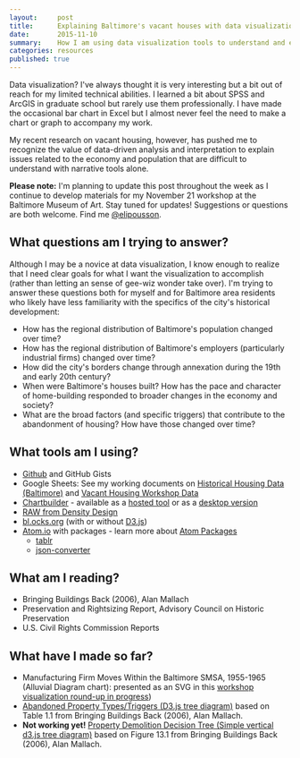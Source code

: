 ```yaml
---
layout:     post
title:      Explaining Baltimore's vacant houses with data visualizations
date:       2015-11-10
summary:    How I am using data visualization tools to understand and explain the social, economic and political context for Baltimore's problems with vacant housing.
categories: resources
published: true
---
```


Data visualization? I've always thought it is very interesting but a bit out of reach for my limited technical abilities. I learned a bit about SPSS and ArcGIS in graduate school but rarely use them professionally. I have made the occasional bar chart in Excel but I almost never feel the need to make a chart or graph to accompany my work.

My recent research on vacant housing, however, has pushed me to recognize the value of data-driven analysis and interpretation to explain issues related to the economy and population that are difficult to understand with narrative tools alone.

**Please note:** I'm planning to update this post throughout the week as I continue to develop materials for my November 21 workshop at the Baltimore Museum of Art. Stay tuned for updates! Suggestions or questions are both welcome. Find me [@elipousson](http://twitter.com/elipousson).

## What questions am I trying to answer?

Although I may be a novice at data visualization, I know enough to realize that I need clear goals for what I want the visualization to accomplish (rather than letting an sense of gee-wiz wonder take over). I'm trying to answer these questions both for myself and for Baltimore area residents who likely have less familiarity with the specifics of the city's historical development:

- How has the regional distribution of Baltimore's population changed over time?
- How has the regional distribution of Baltimore's employers (particularly industrial firms) changed over time?
- How did the city's borders change through annexation during the 19th and early 20th century?
- When were Baltimore's houses built? How has the pace and character of home-building responded to broader changes in the economy and society?
- What are the broad factors (and specific triggers) that contribute to the abandonment of housing? How have those changed over time?

## What tools am I using?

- [Github](https://github.com/elipousson/vacant-vernacular) and GitHub Gists
- Google Sheets: See my working documents on [Historical Housing Data (Baltimore)](https://docs.google.com/spreadsheets/d/18tYYlfv7wU4WMOauIwLx9IfTs7juzfnr1emLOg-6fE0/edit?usp=sharing) and [Vacant Housing Workshop Data](https://docs.google.com/spreadsheets/d/1d5bZjBektbpz6Xs2pLHRK2xfzRx4QKZZS1WLKoB3_Pk/edit?usp=sharing)
- [Chartbuilder](https://github.com/Quartz/Chartbuilder) - available as a [hosted tool](http://quartz.github.io/Chartbuilder/) or as a [desktop version](https://github.com/mhkeller/chartbuilder-electron)
- [RAW from Density Design](http://raw.densitydesign.org)
- [bl.ocks.org](http://bl.ocks.org/) (with or without [D3.js](http://d3js.org/))
- [Atom.io](https://atom.io) with packages - learn more about [Atom Packages](https://atom.io/docs/v1.1.0/using-atom-atom-packages)
  - [tablr](https://atom.io/packages/tablr)
  - [json-converter](https://atom.io/packages/json-converter)

## What am I reading?

- Bringing Buildings Back (2006), Alan Mallach
- Preservation and Rightsizing Report, Advisory Council on Historic Preservation
- U.S. Civil Rights Commission Reports

## What have I made so far?

- Manufacturing Firm Moves Within the Baltimore SMSA, 1955-1965 (Alluvial Diagram chart): presented as an SVG in this [workshop visualization round-up in progress](http://bl.ocks.org/elipousson/805c2f1150928174ac8e))
- [Abandoned Property Types/Triggers (D3.js tree diagram)](http://bl.ocks.org/elipousson/ad787f9c9beb4cc48cd7) based on Table 1.1 from Bringing Buildings Back (2006), Alan Mallach.
- **Not working yet!** [Property Demolition Decision Tree (Simple vertical d3.js tree diagram)](http://bl.ocks.org/elipousson/58c2ddbfbe695893f460) based on Figure 13.1 from Bringing Buildings Back (2006), Alan Mallach.
